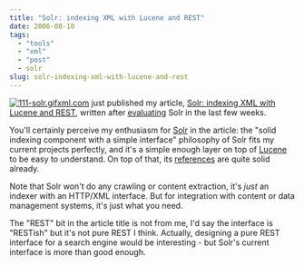 ```yaml
---
title: "Solr: indexing XML with Lucene and REST"
date: 2006-08-10
tags: 
  - "tools"
  - "xml"
  - "post"
  - solr
slug: solr-indexing-xml-with-lucene-and-rest
---
```


[![111-solr.gif](/assets/images/movable-type-blog-archives/111-solr.gif)](http://www.xml.com/pub/a/2006/08/09/solr-indexing-xml-with-lucene-andrest.html)[xml.com](http://xml.com) just published my article, [Solr: indexing XML with Lucene and REST](http://www.xml.com/pub/a/2006/08/09/solr-indexing-xml-with-lucene-andrest.html), written after [evaluating](http://codeconsult.ch/bertrand/archives/000694.html) Solr in the last few weeks.

You'll certainly perceive my enthusiasm for [Solr](http://incubator.apache.org/solr/) in the article: the "solid indexing component with a simple interface" philosophy of Solr fits my current projects perfectly, and it's a simple enough layer on top of [Lucene](http://lucene.apache.org/) to be easy to understand. On top of that, its [references](http://wiki.apache.org/solr/PublicServers) are quite solid already.

Note that Solr won't do any crawling or content extraction, it's _just_ an indexer with an HTTP/XML interface. But for integration with content or data management systems, it's just what you need.

The "REST" bit in the article title is not from me, I'd say the interface is "RESTish" but it's not pure REST I think. Actually, designing a pure REST interface for a search engine would be interesting - but Solr's current interface is more than good enough.
